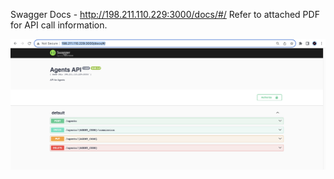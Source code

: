 Swagger Docs - http://198.211.110.229:3000/docs/#/
Refer to attached PDF for API call information. 

![Alt text](image.png)
